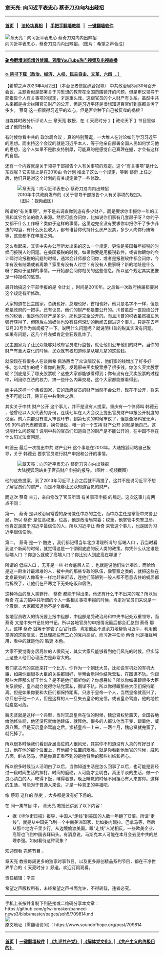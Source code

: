 ### 章天亮: 向习近平表忠心 蔡奇刀刃向内出辣招
------------------------

#### [首页](https://github.com/gfw-breaker/banned-news3/blob/master/README.md) &nbsp;&nbsp;|&nbsp;&nbsp; [法轮功真相](https://github.com/begood0513/basic/blob/master/README.md)  &nbsp;&nbsp;|&nbsp;&nbsp; [手把手翻墙教程](https://github.com/gfw-breaker/guides/wiki)  &nbsp;&nbsp;|&nbsp;&nbsp; [一键翻墙软件](https://github.com/gfw-breaker/nogfw/blob/master/README.md)  



<div><img alt="章天亮：向习近平表忠心 蔡奇刀刃向内出辣招" src="https://img.soundofhope.org/2023-04/1680463436490.jpg"/>
<br/><figcaption class="caption">
 向习近平表忠心，蔡奇刀刃向内出辣招。（图片：希望之声合成）
</figcaption></div><hr/>

#### [ 🎬  免翻墙浏览墙外禁闻、观看YouTube热门视频及电视直播](https://github.com/gfw-breaker/HelloWorld)

#### [ 💥  禁书下载（政治、经济、人权、民主自由、文革、六四 ...）](https://github.com/gfw-breaker/books/blob/master/README.md)

<div><div class="Content__Wrapper sc-1bvya0-0 elmmKw article_body" data-checkusr="" itemprop="articleBody">
 <div id="post_place_1">
 </div>
 <p class="meta-top">
  <span class="meta">
   【希望之声2023年4月2日】（本台记者詹妮综合报导）
  </span>
  中共政治局3月30号召开会议，主题看似是部署关于习思想的教育在全国范围铺开的问题，但是审议领导干部报告个人有关事项的规定，才是重头戏，这跟官员的个人财产有关系。虽然中共从来都是拚命拦阻官员财产的公开，但是习近平还是很想知道百官们到底都贪污了多少。
  <ok href="/term/13172">
   蔡奇
  </ok>
  这一招很得习近平的欢心，但是否会种下自己被反噬的祸根？
 </p>
 <p>
  自媒体时政分析评论人士
  <ok href="/term/974">
   章天亮
  </ok>
  教授，在《
  <ok href="/term/8908">
   天亮时分
  </ok>
  》【
  <ok href="/term/8909">
   政论天下
  </ok>
  】节目里做出了他的分析。
 </p>
 <p>
  有时候你看中共的
  <ok href="/term/25282">
   政治局会议
  </ok>
  ，真的特别荒诞，一大堆人在讨论如何学习习近平的思想。而主持这个会议的就是习近平本人，等于他亲自部署全国人民如何学习他的思想，这个人如果不是脸皮特别厚，可能真的是感觉自己真理在握，才会有这样的自信。
 </p>
 <p>
  还有一个内容就是关于领导干部报告个人有关事项的规定。这个“有关事项”是什么东西呢？它实际上是在2010由
  <ok href="/term/687895">
   令计划
  </ok>
  推出了这么一个规定，等到
  <ok href="/term/13172">
   蔡奇
  </ok>
  上任之后，他们只是对这个计划的有关规定做了一些修改。
 </p>
 <figure class="OImage__StyledFigure-sc-1lfley0-0 jWYblU">
  <img alt="章天亮：向习近平表忠心 蔡奇刀刃向内出辣招" src="https://img.soundofhope.org/2023-04/1680463294943.jpg"/>
  <br/><figcaption>
   2010年中共政府发布的《关于领导干部报告个人有关事项的规定》。（图片：视频截图）
  </figcaption>
 </figure>
 <p>
  所谓的“有关事项”，并不是去调查你到底有多少财产，而是要求你申报你一年的工资和其它合法的收入来源。然后可能会问你，比如说你们家有几套房子呀？你的子女都干什么工作呀？类似于这样的事情。这里边完全没有要求你申报你干了多少非法的勾当，有什么灰色收入，都有谁替你代持什么房产股票，多少人向你行贿等等，这些都不在申报之列。
 </p>
 <p>
  这么看起来，其实中央办公厅所发出来的这么一个规定，更像是美国每年报税的时候问报税人的问题。在美国报税的时候，如果你要是用报税软件，或者你跟你的会计师讨论报税的问题的时候，通常会计师都会问你，或者是报税软件都会问你，今年有没有结婚或者离婚？家里有没有人过世？有没有人搬家呀？新的地址是什么呀？类似于这样的事情。一开始都会问你相关的这些信息。所以这个规定其实更像是一种报税的感觉。
 </p>
 <p>
  最开始搞这个干部申报的是
  <ok href="/term/687895">
   令计划
  </ok>
  ，时间是2010年。之后每一次政府换届都要对这个规定有所修改。
 </p>
 <p>
  大家知道在民主国家，总统也好，总理也好，首相也好，他只是名字不一样，但是都是政府的一把手。还有议员，他们的财产都是要公开的。川普虽然一直拒绝公开他的税表，但是他的财产是多少，那也是完全公开的。而且川普的税表虽然被左派强行获得了，但随后左派媒体也没有任何滚动的新闻去跟进这个事儿。只是在去年12月30号作为新闻报了一下。说明什么问题呢？就说明川普的税其实没有问题。如果有问题，这几个月左媒肯定会狂轰乱炸了。
 </p>
 <p>
  民主国家为了让民众能够对政府官员进行监督，就让他们公布他们的财产。当你的财产有重大变化的时候，民众就有权知道你是从哪儿拿的这些钱。
 </p>
 <p>
  就像现在有很多人在谈南希·佩洛西当了众议院议长，他们家的钱增加了好多好多。怎么增加的呢？看你的税表，发现原来买卖股票挣了很多钱。你怎么买卖股票呢？到底是买了哪支股票呢？这些大家都能够看得到；你有没有在买卖股票的过程中，利用你立法的权力，搞一些什么内幕交易，这个大家都能够看得到。
 </p>
 <p>
  而中共这样一个集权国家，它的政府官员的财产当然不会公开，现在不公开，将来也不可能公开，除非在中共倒台之后。
 </p>
 <p>
  其实关于中共
  <ok href="/term/12312">
   财产公开
  </ok>
  这个事儿，并不是没有人提案。重庆有一个律师叫
  <ok href="/term/855791">
   韩德云
  </ok>
  ，他曾经以人大代表的身份，连续七年在人大会议上提出官员财产申报公开制度的议案。前六次都没有进入审议环节，到第七次的时候审议了，但是全场鸦雀无声，99.99%的代表都否定，换句话说，唯一的一个支持
  <ok href="/term/12312">
   财产公开
  </ok>
  的就是他自己。这说明什么问题呢？说明中共的官员们知道自己的财产是不能公开的，在中国不存在什么阳光法案问题。
 </p>
 <p>
  <ok href="/term/855791">
   韩德云
  </ok>
  最后一次提出中共
  <ok href="/term/12312">
   财产公开
  </ok>
  这个事是在2013年。大陆搜狐网站自己报导，关于
  <ok href="/term/855791">
   韩德云
  </ok>
  要求官员进行财产申报和公开的事情。
 </p>
 <figure class="OImage__StyledFigure-sc-1lfley0-0 jWYblU">
  <img alt="章天亮：向习近平表忠心 蔡奇刀刃向内出辣招" src="https://img.soundofhope.org/2023-04/1680463339075.jpg"/>
  <br/><figcaption>
   大陆搜狐网站关于官员财产申报的报导。（图片：视频截图）
  </figcaption>
 </figure>
 <p>
  他的这些提案，到了2013年习近平上台之后就不再提了。这并不是说习近平不想了解官员们的财产，而是不能够让民众知道官员的财产。
 </p>
 <p>
  而这次
  <ok href="/term/13172">
   蔡奇
  </ok>
  主刀，亲自修改了官员所谓
  <ok href="/term/855794">
   有关事项申报
  </ok>
  的规定。这次这事儿有两点不同：
 </p>
 <p>
  第一，
  <ok href="/term/13172">
   蔡奇
  </ok>
  是以政治局常委的身份兼任中办的主任，而中办主任是掌管中央警卫局，所以
  <ok href="/term/13172">
   蔡奇
  </ok>
  是位高权重。位高，他是政治局常委；权重，他掌管中央警卫局。他肯定是属于习近平最信任的人，所以习近平让
  <ok href="/term/13172">
   蔡奇
  </ok>
  来管这个事儿，也是因为习近平很信任他。
 </p>
 <p>
  第二，
  <ok href="/term/13172">
   蔡奇
  </ok>
  是一个
  <ok href="/term/288412">
   酷吏
  </ok>
  ，我们都记得当年北京清理所谓的
  <ok href="/term/74259">
   低端人口
  </ok>
  ，我当时看到这个新闻的时候，就觉得这是一个彻彻底底的反人类的政策。你凭什么认定谁是
  <ok href="/term/74259">
   低端人口
  </ok>
  ？你怎么就成了高端人口？你比别人到底高在哪里？
 </p>
 <p>
  所谓的
  <ok href="/term/74259">
   低端人口
  </ok>
  ，无非是一些
  <ok href="/term/855797">
   社会底层人员
  </ok>
  ，也就是说他们生计艰难，而恰恰是这一群生计最艰难的人，被中共的那些专政的队伍，像警察之类的，就把这些在北京最穷的人像畜生一样地赶来赶去，连他们简陋到一般人都不愿意去住的蜗居都给拆毁了，让他们在严寒之下无处吃饭和居住。
 </p>
 <p>
  这种冷血的反人类罪行，
  <ok href="/term/13172">
   蔡奇
  </ok>
  都能干得出来，他还有什么干不出来的呢？所以当
  <ok href="/term/13172">
   蔡奇
  </ok>
  在主刀搞中共所谓的个人一些相关事项申报的时候，肯定对官员们来说是一个震慑，大家都知道他不是个善茬。
 </p>
 <p>
  各地官员收入的情况要上报中组部，中组部是受政治局和中央书记处双重领导，而
  <ok href="/term/13172">
   蔡奇
  </ok>
  又是中央书记处的书记。所以各地官员的申报情况最后都会汇总到
  <ok href="/term/13172">
   蔡奇
  </ok>
  那儿。这样
  <ok href="/term/13172">
   蔡奇
  </ok>
  就等于掌管了百官行述，肯定他会不遗余力地帮助习近平，利用他掌握的这些信息，去处理那些有二心的党内高官。而习近平任命
  <ok href="/term/13172">
   蔡奇
  </ok>
  也是相互利用，看中的就是他的
  <ok href="/term/288412">
   酷吏
  </ok>
  本色。
 </p>
 <p>
  大家不要觉得身居高位的人很风光，其实大家只能够看到他们风光的时候，但实际上这些人他们心理压力是非常大的。
 </p>
 <p>
  我们拿古代的宫廷来打一个比方。你作为一个朝廷大员，比如说军机处的军机大臣，如果你跟很多大臣的关系都很好，皇帝会觉得你结党营私，在图谋不轨。你跟那些大臣那么好干什么？是不是他们都听你的？你想篡位？所以你如果跟很多大臣关系很好，皇帝就会觉得你结党营私，图谋不轨。所以你得跟那些大臣们保持距离。但是如果你要和大臣们都保持距离，只忠于皇帝一个人，当然皇帝就高兴了，你只忠于他一个人，但是这样的人一旦失去皇帝的宠信，或者皇帝驾崩，他的地位就岌岌可危。
 </p>
 <p>
  魏忠贤就是这样一个典型，当时天启皇帝在位的时候，魏忠贤权势薰天，全国各地给他修生祠，他还没死就给他建庙，就拜他。很多的人都认他当干爹，跟着他，威风八面。但是天启皇帝驾崩之后，崇祯皇帝一上来，一两个月，魏忠贤就完蛋了，就死掉了。
 </p>
 <p>
  所以很多时候我们看到身居高位的人很风光，其实你不知道没有人真的有好日子过，他在他的那个位置上，有他那个位置的艰难。就是你看到他当官的时候，威风八面，鲜衣怒马，但是你真正看不到的是他背后的那些纠结和担心。
 </p>
 <p>
  所以很多时候当人活明白了以后，当你知道生活是怎么回事了以后，也可能是要经过一段时间生活的摔打，时间的磨砺，人可能才会明白，真正平淡的生活，做一个良心清白的人，吃得下饭，睡得着觉，晚上睡觉的时候不用担心有人来害你。这样的生活，可能对于普通人来说，才是一种真正的幸福吧。
 </p>
 <p>
  像
  <ok href="/term/13172">
   蔡奇
  </ok>
  这样的
  <ok href="/term/288412">
   酷吏
  </ok>
  ，大多都是没有好下场的。
 </p>
 <p>
  在
  <ok href="https://www.ganjing.com/zh-TW/live/1fo9vv89e7j5fKNao8a8yV3161ef1c">
   同一集节目
  </ok>
  中，
  <ok href="/term/974">
   章天亮
  </ok>
  教授还讲到了以下内容：
 </p>
 <ul>
  <li>
   据《华尔街日报》报导，中国人“走线”到美国的人数一年翻了12倍。所谓“走线”，就是从中国先飞到一个中南美洲国家，比如委内瑞拉、巴拿马等，然后从那个地方千里步行，从边境偷渡美国。跟“走线”人潮相反，一些欧美企业、高管也飞到中国去拜码头。有消息说，马斯克本人可能在本月会去见中共的总理李强。如何看待这种现象？
  </li>
 </ul>
 <p>
  欢迎观看
  <ok href="https://www.ganjing.com/zh-TW/live/1fo9vv89e7j5fKNao8a8yV3161ef1c">
   完整节目
  </ok>
  。
 </p>
 <p>
  <ok href="/term/974">
   章天亮
  </ok>
  教授每周更多的独家时事节目，以及更多原创精品系列节目，都在干净世界平台的《
  <ok href="https://www.ganjing.com/zh-TW/channel/1eiqjdnq7go5pVcjheW81Z1KD1er0c">
   天亮时分
  </ok>
  》频道，欢迎订阅观看。
 </p>
 <p class="meta-btm">
  责任编辑：辛吉
 </p>
 <p class="meta-btm">
  希望之声版权所有，未经希望之声书面允许，不得转载，违者必究。
 </p>
</div>
</div>
<hr/>
手机上长按并复制下列链接或二维码分享本文章：<br/>
https://github.com/gfw-breaker/banned-news3/blob/master/pages/soh5/709814.md <br/>
<a href='https://github.com/gfw-breaker/banned-news3/blob/master/pages/soh5/709814.md'><img src='https://github.com/gfw-breaker/banned-news3/blob/master/pages/soh5/709814.md.png'/></a> <br/>
原文地址（需翻墙访问）：https://www.soundofhope.org/post/709814


------------------------
#### [首页](https://github.com/gfw-breaker/banned-news3/blob/master/README.md) &nbsp;|&nbsp; [一键翻墙软件](https://github.com/gfw-breaker/nogfw/blob/master/README.md) &nbsp;| [《九评共产党》](https://github.com/gfw-breaker/9ping.md/blob/master/README.md#九评之一评共产党是什么) | [《解体党文化》](https://github.com/gfw-breaker/jtdwh.md/blob/master/README.md) | [《共产主义的终极目的》](https://github.com/gfw-breaker/gczydzjmd.md/blob/master/README.md)


<img src='http://gfw-breaker.win/banned-news3/pages/soh5/709814.md' width='0px' height='0px'/>